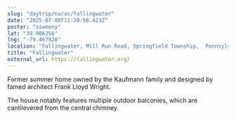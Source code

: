 ```yaml
---
slug: "daytrip/na/us/fallingwater"
date: "2025-07-08T11:20:56.423Z"
poster: "ssweeny"
lat: "39.906256"
lng: "-79.467928"
location: "Fallingwater, Mill Run Road, Springfield Township,  Pennsylvania, 15464, USA"
title: "Fallingwater"
external_url: https://fallingwater.org/
---
```

Former summer home owned by the Kaufmann family and designed by famed architect Frank Lloyd Wright.

The house notably features multiple outdoor balconies, which are cantilevered from the central chimney.